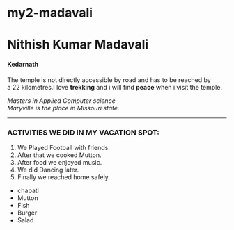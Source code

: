 # my2-madavali
# Nithish Kumar Madavali
#### Kedarnath
The temple is not directly accessible by road and has to be reached by a 22 kilometres.I love **trekking** and i will find **peace** when i visit the temple.

*Masters in Applied Computer science* <br>
*Maryville is the place in Missouri state.*



***

### ACTIVITIES WE DID IN MY VACATION SPOT:

1. We Played Football with friends.
5. After that we cooked Mutton. 
4. After food we enjoyed music.
3. We did Dancing later.
2. Finally we reached home safely.


* chapati
* Mutton
* Fish
* Burger
* Salad